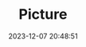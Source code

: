 ---
weight: 1
images:
- /images/edited/83.jpeg
title: Picture
date: 2023-12-07 20:48:51
tags: [luminarneo,work,ILCE7M3,70.0]
---